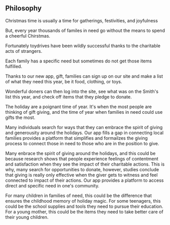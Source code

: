   ## Philosophy 
  
  Christmas time is usually a time for gatherings, festivities, and joyfulness 
  
  But, every year thousands of familes in need go without the means to spend a cheerful Chirstmas.
  
  Fortunately toydrives have been wildly successful thanks to the charitable acts of strangers.
  
  Each family has a specific need but sometimes do not get those items fulfilled.
  
  Thanks to our new app, gift, families can sign up on our site and make a list of what they need this year, be it food, clothing, or toys.
  
  Wonderful doners can then log into the site, see what was on the Smith's list this year, and check off items that they pledge to donate.
  
  The holiday are a poignant time of year. It's when the most people are thinking of gift giving, and the time of year when families in need could use gifts the most. 
  
  Many individuals search for ways that they can embrace the spirit of giving and generousity around the holidays. Our app fills a gap in connecting local families provides a platform that simplifies and formailzes the giving process to connect those in need to those who are in the position to give.
  
  Many enbrace the spirit of giving around the holidays, and this could be because research shows that people experience feelings of contentment and satisfaction when they see the impact of their charitable actions. This is why, many search for opportunities to donate, however, studies conclude that giving is really only effective when the giver gets to witness and feel connected to impact of their actions. Our app provides a platform to access direct and specific need in one's community.  
  
  
  For many children in families of need, this could be the difference that ensures the childhood memory of holiday magic. For some teenagers, this could be the school supplies and tools they need to pursue their education. For a young mother, this could be the items they need to take better care of their young children. 
